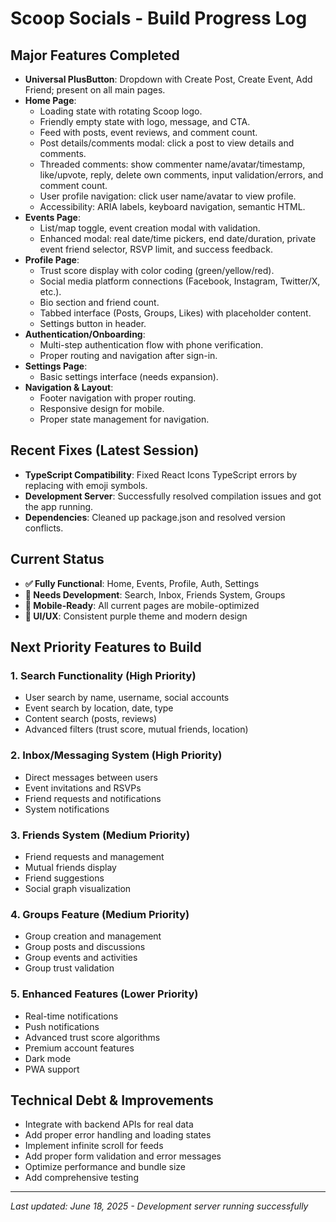 # Scoop Socials - Build Progress Log

## Major Features Completed

- **Universal PlusButton**: Dropdown with Create Post, Create Event, Add Friend; present on all main pages.
- **Home Page**:
  - Loading state with rotating Scoop logo.
  - Friendly empty state with logo, message, and CTA.
  - Feed with posts, event reviews, and comment count.
  - Post details/comments modal: click a post to view details and comments.
  - Threaded comments: show commenter name/avatar/timestamp, like/upvote, reply, delete own comments, input validation/errors, and comment count.
  - User profile navigation: click user name/avatar to view profile.
  - Accessibility: ARIA labels, keyboard navigation, semantic HTML.
- **Events Page**:
  - List/map toggle, event creation modal with validation.
  - Enhanced modal: real date/time pickers, end date/duration, private event friend selector, RSVP limit, and success feedback.
- **Profile Page**:
  - Trust score display with color coding (green/yellow/red).
  - Social media platform connections (Facebook, Instagram, Twitter/X, etc.).
  - Bio section and friend count.
  - Tabbed interface (Posts, Groups, Likes) with placeholder content.
  - Settings button in header.
- **Authentication/Onboarding**:
  - Multi-step authentication flow with phone verification.
  - Proper routing and navigation after sign-in.
- **Settings Page**:
  - Basic settings interface (needs expansion).
- **Navigation & Layout**:
  - Footer navigation with proper routing.
  - Responsive design for mobile.
  - Proper state management for navigation.

## Recent Fixes (Latest Session)
- **TypeScript Compatibility**: Fixed React Icons TypeScript errors by replacing with emoji symbols.
- **Development Server**: Successfully resolved compilation issues and got the app running.
- **Dependencies**: Cleaned up package.json and resolved version conflicts.

## Current Status
- **✅ Fully Functional**: Home, Events, Profile, Auth, Settings
- **🔄 Needs Development**: Search, Inbox, Friends System, Groups
- **📱 Mobile-Ready**: All current pages are mobile-optimized
- **🎨 UI/UX**: Consistent purple theme and modern design

## Next Priority Features to Build

### 1. Search Functionality (High Priority)
- User search by name, username, social accounts
- Event search by location, date, type
- Content search (posts, reviews)
- Advanced filters (trust score, mutual friends, location)

### 2. Inbox/Messaging System (High Priority)
- Direct messages between users
- Event invitations and RSVPs
- Friend requests and notifications
- System notifications

### 3. Friends System (Medium Priority)
- Friend requests and management
- Mutual friends display
- Friend suggestions
- Social graph visualization

### 4. Groups Feature (Medium Priority)
- Group creation and management
- Group posts and discussions
- Group events and activities
- Group trust validation

### 5. Enhanced Features (Lower Priority)
- Real-time notifications
- Push notifications
- Advanced trust score algorithms
- Premium account features
- Dark mode
- PWA support

## Technical Debt & Improvements
- Integrate with backend APIs for real data
- Add proper error handling and loading states
- Implement infinite scroll for feeds
- Add proper form validation and error messages
- Optimize performance and bundle size
- Add comprehensive testing

---

_Last updated: June 18, 2025 - Development server running successfully_ 